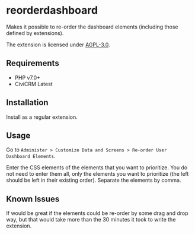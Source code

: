 # reorderdashboard

Makes it possible to re-order the dashboard elements (including those defined by extensions).

The extension is licensed under [AGPL-3.0](LICENSE.txt).

## Requirements

* PHP v7.0+
* CiviCRM Latest

## Installation

Install as a regular extension.

## Usage

Go to `Administer > Customize Data and Screens > Re-order User Dashboard Elements`.

Enter the CSS elements of the elements that you want to prioritize. You do not need to enter them all, only the elements you want to prioritize (the left should be left in their existing order). Separate the elements by comma.

## Known Issues

If would be great if the elements could be re-order by some drag and drop way, but that would take more than the 30 minutes it took to write the extension.
